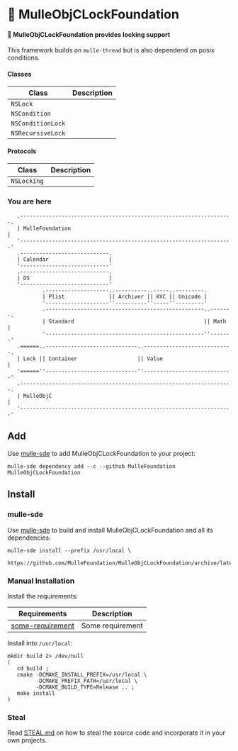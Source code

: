 # 🔐 MulleObjCLockFoundation

#### 🔐 MulleObjCLockFoundation provides locking support

This framework builds on `mulle-thread` but is also dependend on posix
conditions.

#### Classes

Class               | Description
--------------------|-----------------------
`NSLock`            |
`NSCondition`       |
`NSConditionLock`   |
`NSRecursiveLock`   |


#### Protocols

Class               | Description
--------------------|-----------------------
`NSLocking`         |

### You are here

```
   .-------------------------------------------------------------------.
   | MulleFoundation                                                   |
   '-------------------------------------------------------------------'
   .----------------------------.
   | Calendar                   |
   '----------------------------'
   .----------------------------.
   | OS                         |
   '----------------------------'
           .--------------------..----------..-----..---------.
           | Plist              || Archiver || KVC || Unicode |
           '--------------------''----------''-----''---------'
           .--------------------------------------------------..-------.
           | Standard                                         || Math  |
           '--------------------------------------------------''-------'
   .======..-----------------------------..----------------------------.
   | Lock || Container                   || Value                      |
   '======''-----------------------------''----------------------------'
   .-------------------------------------------------------------------.
   | MulleObjC                                                         |
   '-------------------------------------------------------------------'
```

## Add

Use [mulle-sde](//github.com/mulle-sde) to add MulleObjCLockFoundation to your project:

``` console
mulle-sde dependency add --c --github MulleFoundation MulleObjCLockFoundation
```

## Install

### mulle-sde

Use [mulle-sde](//github.com/mulle-sde) to build and install MulleObjCLockFoundation
and all its dependencies:

```
mulle-sde install --prefix /usr/local \
   https://github.com/MulleFoundation/MulleObjCLockFoundation/archive/latest.tar.gz
```

### Manual Installation


Install the requirements:

Requirements                                      | Description
--------------------------------------------------|-----------------------
[some-requirement](//github.com/some/requirement) | Some requirement

Install into `/usr/local`:

```
mkdir build 2> /dev/null
(
   cd build ;
   cmake -DCMAKE_INSTALL_PREFIX=/usr/local \
         -DCMAKE_PREFIX_PATH=/usr/local \
         -DCMAKE_BUILD_TYPE=Release .. ;
   make install
)
```

### Steal

Read [STEAL.md](//github.com/mulle-c11/dox/STEAL.md) on how to steal the
source code and incorporate it in your own projects.
